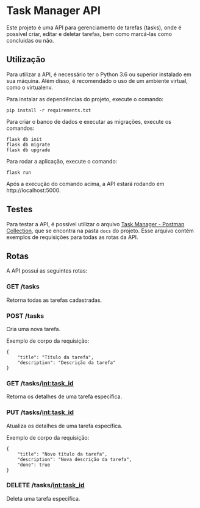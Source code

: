 # Task Manager API
Este projeto é uma API para gerenciamento de tarefas (tasks), onde é possível criar, editar e deletar tarefas, bem como marcá-las como concluídas ou não.

## Utilização
Para utilizar a API, é necessário ter o Python 3.6 ou superior instalado em sua máquina. Além disso, é recomendado o uso de um ambiente virtual, como o virtualenv.

Para instalar as dependências do projeto, execute o comando:

```
pip install -r requirements.txt
```

Para criar o banco de dados e executar as migrações, execute os comandos:

```
flask db init
flask db migrate
flask db upgrade
```

Para rodar a aplicação, execute o comando:
```
flask run
```

Após a execução do comando acima, a API estará rodando em http://localhost:5000.

## Testes
Para testar a API, é possível utilizar o arquivo [Task Manager - Postman Collection](docs/task-manager-api.postman_collection), que se encontra na pasta `docs` do projeto. Esse arquivo contém exemplos de requisições para todas as rotas da API.

## Rotas
A API possui as seguintes rotas:

### GET /tasks
Retorna todas as tarefas cadastradas.

### POST /tasks
Cria uma nova tarefa.

Exemplo de corpo da requisição:
```
{
    "title": "Título da tarefa",
    "description": "Descrição da tarefa"
}
```
### GET /tasks/<int:task_id>
Retorna os detalhes de uma tarefa específica.

### PUT /tasks/<int:task_id>
Atualiza os detalhes de uma tarefa específica.

Exemplo de corpo da requisição:

```
{
    "title": "Novo título da tarefa",
    "description": "Nova descrição da tarefa",
    "done": true
}
```
### DELETE /tasks/<int:task_id>
Deleta uma tarefa específica.
